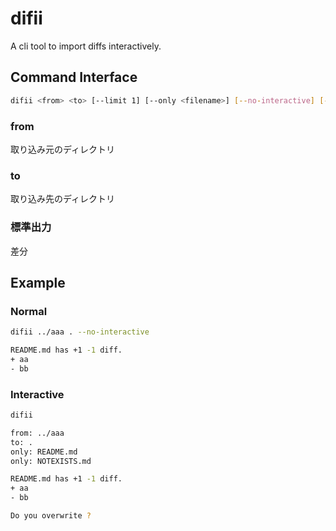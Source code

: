 # difii
A cli tool to import diffs interactively.  

## Command Interface
```bash
difii <from> <to> [--limit 1] [--only <filename>] [--no-interactive] [--overwrite]
```
### from
取り込み元のディレクトリ
### to
取り込み先のディレクトリ
### 標準出力
差分

## Example
### Normal
```bash
difii ../aaa . --no-interactive

README.md has +1 -1 diff.
+ aa
- bb
```
### Interactive
```bash
difii 

from: ../aaa
to: .
only: README.md
only: NOTEXISTS.md

README.md has +1 -1 diff.
+ aa
- bb

Do you overwrite ?
```
